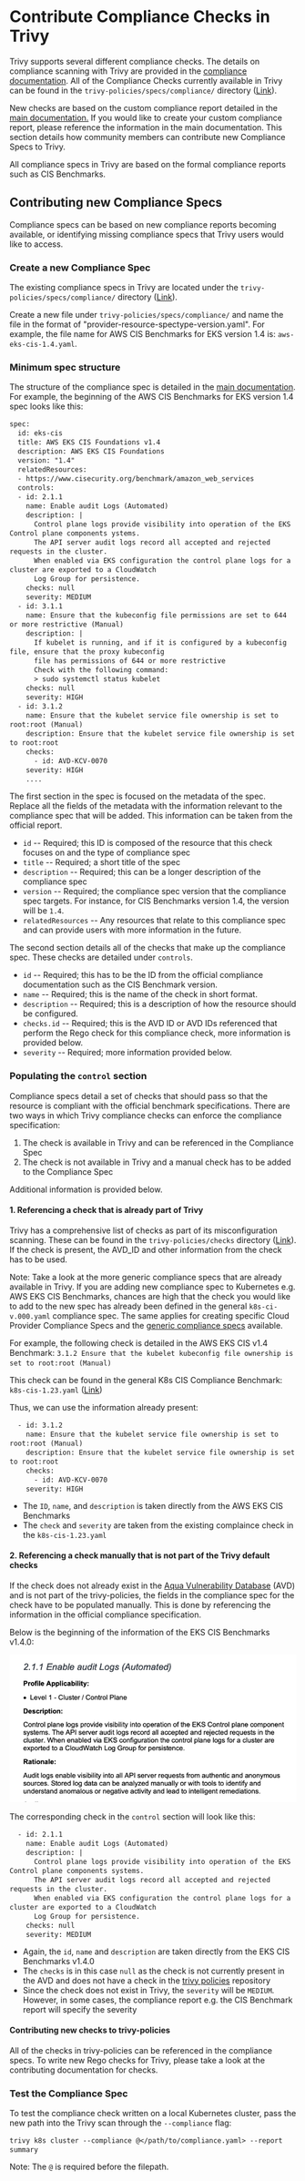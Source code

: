 # Contribute Compliance Checks in Trivy

Trivy supports several different compliance checks. The details on compliance scanning with Trivy are provided in the [compliance documentation](../../docs/compliance/compliance.md).
All of the Compliance Checks currently available in Trivy can be found in the `trivy-policies/specs/compliance/` directory ([Link](https://github.com/aquasecurity/trivy-policies/tree/main/specs/compliance)).

New checks are based on the custom compliance report detailed in the [main documentation.](../../docs/compliance/compliance/#custom-compliance)
If you would like to create your custom compliance report, please reference the information in the main documentation. This section details how community members can contribute new Compliance Specs to Trivy.

All compliance specs in Trivy are based on the formal compliance reports such as CIS Benchmarks.

## Contributing new Compliance Specs

Compliance specs can be based on new compliance reports becoming available, or identifying missing compliance specs that Trivy users would like to access. 

### Create a new Compliance Spec

The existing compliance specs in Trivy are located under the `trivy-policies/specs/compliance/` directory ([Link](https://github.com/aquasecurity/trivy-policies/tree/main/specs/compliance)).

Create a new file under `trivy-policies/specs/compliance/` and name the file in the format of "provider-resource-spectype-version.yaml". For example, the file name for AWS CIS Benchmarks for EKS version 1.4 is: `aws-eks-cis-1.4.yaml`.

### Minimum spec structure

The structure of the compliance spec is detailed in the [main documentation](../../docs/compliance/compliance/#custom-compliance). For example, the beginning of the AWS CIS Benchmarks for EKS version 1.4 spec looks like this:

```
spec:
  id: eks-cis
  title: AWS EKS CIS Foundations v1.4
  description: AWS EKS CIS Foundations
  version: "1.4"
  relatedResources:
  - https://www.cisecurity.org/benchmark/amazon_web_services
  controls:
  - id: 2.1.1
    name: Enable audit Logs (Automated)
    description: |
      Control plane logs provide visibility into operation of the EKS Control plane components ystems. 
      The API server audit logs record all accepted and rejected requests in the cluster. 
      When enabled via EKS configuration the control plane logs for a cluster are exported to a CloudWatch 
      Log Group for persistence.
    checks: null
    severity: MEDIUM
  - id: 3.1.1
    name: Ensure that the kubeconfig file permissions are set to 644 or more restrictive (Manual)
    description: |
      If kubelet is running, and if it is configured by a kubeconfig file, ensure that the proxy kubeconfig 
      file has permissions of 644 or more restrictive
      Check with the following command: 
      > sudo systemctl status kubelet
    checks: null
    severity: HIGH
  - id: 3.1.2
    name: Ensure that the kubelet service file ownership is set to root:root (Manual)
    description: Ensure that the kubelet service file ownership is set to root:root
    checks:
      - id: AVD-KCV-0070
    severity: HIGH
    ....
```

The first section in the spec is focused on the metadata of the spec. Replace all the fields of the metadata with the information relevant to the compliance spec that will be added. This information can be taken from the official report.

- `id` -- Required; this ID is composed of the resource that this check focuses on and the type of compliance spec
- `title` -- Required; a short title of the spec
- `description` -- Required; this can be a longer description of the compliance spec
- `version` -- Required; the compliance spec version that the compliance spec targets. For instance, for CIS Benchmarks version 1.4, the version will be `1.4`.
- `relatedResources` -- Any resources that relate to this compliance spec and can provide users with more information in the future.

The second section details all of the checks that make up the compliance spec. These checks are detailed under `controls`.

  - `id` -- Required; this has to be the ID from the official compliance documentation such as the CIS Benchmark version.
  - `name` -- Required; this is the name of the check in short format.
  - `description` -- Required; this is a description of how the resource should be configured.
  - `checks.id` -- Required; this is the AVD ID or AVD IDs referenced that perform the Rego check for this compliance check, more information is provided below.
  - `severity` -- Required; more information provided below.

### Populating the `control` section

Compliance specs detail a set of checks that should pass so that the resource is compliant with the official benchmark specifications. There are two ways in which Trivy compliance checks can enforce the compliance specification:

1. The check is available in Trivy and can be referenced in the Compliance Spec
2. The check is not available in Trivy and a manual check has to be added to the Compliance Spec

Additional information is provided below.

#### 1. Referencing a check that is already part of Trivy

Trivy has a comprehensive list of checks as part of its misconfiguration scanning. These can be found in the `trivy-policies/checks` directory ([Link](https://github.com/aquasecurity/trivy-policies/tree/main/checks)). If the check is present, the AVD_ID and other information from the check has to be used.

Note: Take a look at the more generic compliance specs that are already available in Trivy. If you are adding new compliance spec to Kubernetes e.g. AWS EKS CIS Benchmarks, chances are high that the check you would like to add to the new spec has already been defined in the general `k8s-ci-v.000.yaml` compliance spec. The same applies for creating specific Cloud Provider Compliance Specs and the [generic compliance specs](https://github.com/aquasecurity/trivy-policies/tree/main/specs/compliance) available. 

For example, the following check is detailed in the AWS EKS CIS v1.4 Benchmark:
`3.1.2 Ensure that the kubelet kubeconfig file ownership is set to root:root (Manual)`

This check can be found in the general K8s CIS Compliance Benchmark: `k8s-cis-1.23.yaml` ([Link](https://github.com/aquasecurity/trivy-policies/blob/31e779916f3863dd74a28cee869ea24fdc4ca8c2/specs/compliance/k8s-cis-1.23.yaml#L480))

Thus, we can use the information already present:

```
  - id: 3.1.2
    name: Ensure that the kubelet service file ownership is set to root:root (Manual)
    description: Ensure that the kubelet service file ownership is set to root:root
    checks:
      - id: AVD-KCV-0070
    severity: HIGH
```

- The `ID`, `name`, and `description` is taken directly from the AWS EKS CIS Benchmarks
- The `check` and `severity` are taken from the existing complaince check in the `k8s-cis-1.23.yaml`


#### 2. Referencing a check manually that is not part of the Trivy default checks

If the check does not already exist in the [Aqua Vulnerability Database](https://avd.aquasec.com/) (AVD) and is not part of the trivy-policies, the fields in the compliance spec for the check have to be populated manually. This is done by referencing the information in the official compliance specification.

Below is the beginning of the information of the EKS CIS Benchmarks v1.4.0:

![EKS Benchmarks 2.1.1](../../imgs/eks-benchmarks.png)

The corresponding check in the `control` section will look like this:

```
  - id: 2.1.1
    name: Enable audit Logs (Automated)
    description: |
      Control plane logs provide visibility into operation of the EKS Control plane components systems. 
      The API server audit logs record all accepted and rejected requests in the cluster. 
      When enabled via EKS configuration the control plane logs for a cluster are exported to a CloudWatch 
      Log Group for persistence.
    checks: null
    severity: MEDIUM
```

- Again, the `id`, `name` and `description` are taken directly from the EKS CIS Benchmarks v1.4.0
- The `checks` is in this case `null` as the check is not currently present in the AVD and does not have a check in the [trivy policies](https://github.com/aquasecurity/trivy-policies/tree/main/checks) repository
- Since the check does not exist in Trivy, the `severity` will be `MEDIUM`. However, in some cases, the compliance report e.g. the CIS Benchmark report will specify the severity

#### Contributing new checks to trivy-policies

All of the checks in trivy-policies can be referenced in the compliance specs.
To write new Rego checks for Trivy, please take a look at the contributing documentation for checks.

### Test the Compliance Spec

To test the compliance check written on a local Kubernetes cluster, pass the new path into the Trivy scan through the `--compliance` flag:

```
trivy k8s cluster --compliance @</path/to/compliance.yaml> --report summary
```

Note: The `@` is required before the filepath.